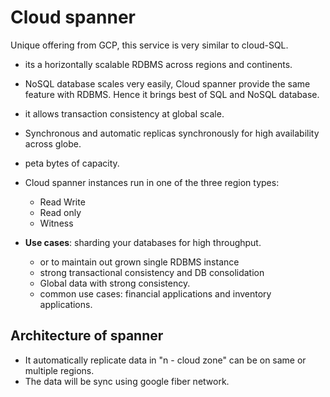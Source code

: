 # Cloud spanner

Unique offering from GCP, this service is very similar to cloud-SQL.

- its a horizontally scalable RDBMS across regions and continents.
- NoSQL database scales very easily, Cloud spanner provide the same feature with RDBMS. Hence it brings best of SQL and NoSQL database.
- it allows transaction consistency at global scale.
- Synchronous and automatic replicas synchronously for high availability across globe.
- peta bytes of capacity.

- Cloud spanner instances run in one of the three region types:
  - Read Write
  - Read only
  - Witness

- **Use cases**: sharding your databases for high throughput.
  - or to maintain out grown single RDBMS instance
  - strong transactional consistency and DB consolidation
  - Global data with strong consistency.
  - common use cases: financial applications and inventory applications.

## Architecture of spanner

- It automatically replicate data in "n - cloud zone" can be on same or multiple regions.
- The data will be sync using google fiber network.
